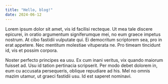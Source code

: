 ```yaml
---
title: "Hello, blog!"
date: 2024-06-12
---
```


Lorem ipsum dolor sit amet, vis id facilisi recteque. Ut mea tale discere epicurei, in oratio argumentum signiferumque mei, no eum graece impetus nostrum. At cibo fastidii vulputate qui. Ei democritum scriptorem sea, pro in erat appetere. Nec mentitum molestiae vituperata ne. Pro timeam tincidunt id, vis et possim corpora.

Noster perfecto principes ea usu. Ex cum inani veritus, vix quando maiorum fuisset ad. Usu id tation pertinacia scripserit. Per modo debet dolorem in, eum cu accusata persequeris, oblique repudiare ad his. Mel no omnis mazim utamur, ut graeci fastidii usu. Id est saperet nominavi.

